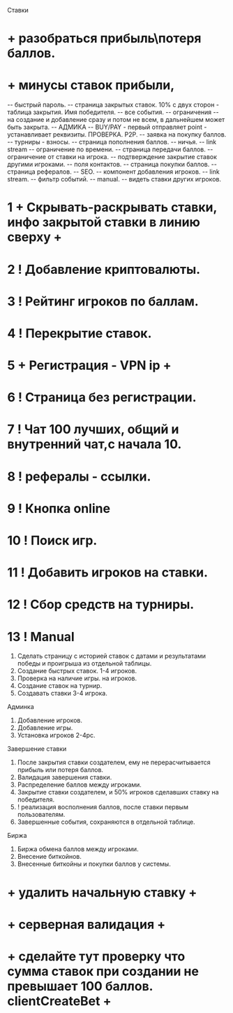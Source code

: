 Ставки
# + разобраться прибыль\потеря баллов.
# + минусы ставок прибыли, 
-- быстрый пароль.
-- страница закрытых ставок. 10% с двух сторон - таблица закрытия. Имя победителя.
-- все события.
-- ограничения -- на создание и добавление сразу и потом не всем, в дальнейшем может быть закрыта.
-- АДМИКА
-- BUY/PAY - первый отправляет point - устанавливает реквизиты. ПРОВЕРКА. P2P.
-- заявка на покупку баллов.
-- турниры - взносы.
-- страница пополнения баллов.
-- ничья.
-- link stream
-- ограничение по времени.
-- страница передачи баллов.
-- ограничение от ставки на игрока.
-- подтверждение закрытие ставок другими игроками.
-- поля контактов.
-- страница покупки баллов.
-- страница рефералов.
-- SEO.
-- компонент добавления игроков.
-- link stream.
-- фильтр событий.
-- manual.
-- видеть ставки других игроков.
# 1 + Скрывать-раскрывать ставки, инфо закрытой ставки в линию сверху +
# 2 ! Добавление криптовалюты.
# 3 ! Рейтинг игроков по баллам.
# 4 ! Перекрытие ставок.
# 5 + Регистрация - VPN ip +
# 6 ! Страница без регистрации.
# 7 ! Чат 100 лучших, общий и внутренний чат,с начала 10.
# 8 ! рефералы - ссылки.
# 9 ! Кнопка online
# 10 ! Поиск игр.
# 11 ! Добавить игроков на ставки.
# 12 ! Сбор средств на турниры.
# 13 ! Manual

1. Сделать страницу с историей ставок с датами и результатами победы и проигрыша из отдельной таблицы.
2. Создание быстрых ставок. 1-4 игроков.
3. Проверка на наличие игры. на игроков.
4. Создание ставок на турнир.
5. Создавать ставки 3-4 игрока.

Админка
1. Добавление игроков.
2. Добавление игры.
3. Установка игроков 2-4pc.

Завершение ставки
1. После закрытия ставки создателем, ему не перерасчитывается прибыль или потеря баллов.
2. Валидация завершения ставки.
3. Распределение баллов между игроками.
4. Закрытие ставки создателем, и 50% игроков сделавших ставку на победителя.
5. ! реализация восполнения баллов, после ставки первым пользователям.
6. Завершенные события, сохраняются в отдельной таблице.

Биржа
1. Биржа обмена баллов между игроками.
2. Внесение биткойнов.
3. Внесенные биткойны и покупки баллов у системы.


# + удалить начальную ставку +
# + серверная валидация +
# + сделайте тут проверку что сумма ставок при создании не превышает 100 баллов. clientCreateBet +